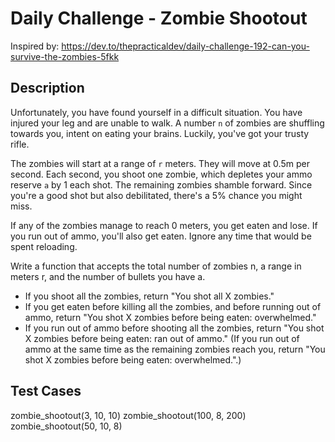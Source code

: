 # Daily Challenge - Zombie Shootout
Inspired by: https://dev.to/thepracticaldev/daily-challenge-192-can-you-survive-the-zombies-5fkk

## Description
Unfortunately, you have found yourself in a difficult situation. You have injured your leg and are unable to walk. A number `n` of zombies are shuffling towards you, intent on eating your brains. Luckily, you've got your trusty rifle.

The zombies will start at a range of `r` meters. They will move at 0.5m per second. Each second, you shoot one zombie, which depletes your ammo reserve `a` by 1 each shot. The remaining zombies shamble forward. Since you're a good shot but also debilitated, there's a 5% chance you might miss.

If any of the zombies manage to reach 0 meters, you get eaten and lose. If you run out of ammo, you'll also get eaten. Ignore any time that would be spent reloading.

Write a function that accepts the total number of zombies n, a range in meters r, and the number of bullets you have a.

 * If you shoot all the zombies, return "You shot all X zombies."
 * If you get eaten before killing all the zombies, and before running out of ammo, return "You shot X zombies before being eaten: overwhelmed."
 * If you run out of ammo before shooting all the zombies, return "You shot X zombies before being eaten: ran out of ammo." (If you run out of ammo at the same time as the remaining zombies reach you, return "You shot X zombies before being eaten: overwhelmed.".)

## Test Cases
zombie_shootout(3, 10, 10)
zombie_shootout(100, 8, 200)
zombie_shootout(50, 10, 8)